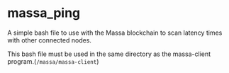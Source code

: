 # massa_ping

A simple bash file to use with the Massa blockchain to scan latency times with other connected nodes.

This bash file must be used in the same directory as the massa-client program.(`/massa/massa-client`)
